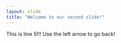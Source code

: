 ```yaml
---
layout: slide
title: "Welcome to our second slide!"
---
```

This is line 5!!!
Use the left arrow to go back!

